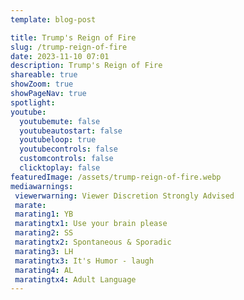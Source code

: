 ```yaml
---
template: blog-post

title: Trump's Reign of Fire
slug: /trump-reign-of-fire
date: 2023-11-10 07:01
description: Trump's Reign of Fire
shareable: true
showZoom: true
showPageNav: true
spotlight:
youtube:
  youtubemute: false
  youtubeautostart: false
  youtubeloop: true
  youtubecontrols: false
  customcontrols: false
  clicktoplay: false
featuredImage: /assets/trump-reign-of-fire.webp
mediawarnings:
 viewerwarning: Viewer Discretion Strongly Advised
 marate: 
 marating1: YB
 maratingtx1: Use your brain please
 marating2: SS
 maratingtx2: Spontaneous & Sporadic
 marating3: LH
 maratingtx3: It's Humor - laugh
 marating4: AL
 maratingtx4: Adult Language
---
```

